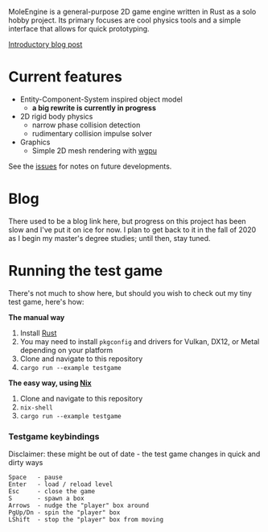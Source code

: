 MoleEngine is a general-purpose 2D game engine written in Rust as a solo hobby project.
Its primary focuses are cool physics tools and a simple interface that allows for quick prototyping.

[Introductory blog post](https://moletrooper.github.io/blog/2018/09/moleengine-part-0-introduction/)

# Current features

- Entity-Component-System inspired object model
  - **a big rewrite is currently in progress**
- 2D rigid body physics
  - narrow phase collision detection
  - rudimentary collision impulse solver
- Graphics
  - Simple 2D mesh rendering with [wgpu](https://github.com/gfx-rs/wgpu-rs)

See the [issues](https://github.com/MoleTrooper/moleengine/issues) for notes on future developments.

# Blog

There used to be a blog link here, but
progress on this project has been slow and I've put it on ice for now.
I plan to get back to it in the fall of 2020 as I begin my master's degree studies;
until then, stay tuned.

# Running the test game

There's not much to show here, but should you wish to check out my tiny test game, here's how:

**The manual way**

1. Install [Rust](https://www.rust-lang.org/learn/get-started)
2. You may need to install `pkgconfig` and drivers for Vulkan, DX12, or Metal depending on your platform
3. Clone and navigate to this repository
4. `cargo run --example testgame`

**The easy way, using [Nix](https://nixos.org/nix/)**

1. Clone and navigate to this repository
2. `nix-shell`
3. `cargo run --example testgame`

### Testgame keybindings

Disclaimer: these might be out of date - the test game changes in quick and dirty ways

```
Space   - pause
Enter   - load / reload level
Esc     - close the game
S       - spawn a box
Arrows  - nudge the "player" box around
PgUp/Dn - spin the "player" box
LShift  - stop the "player" box from moving
```
